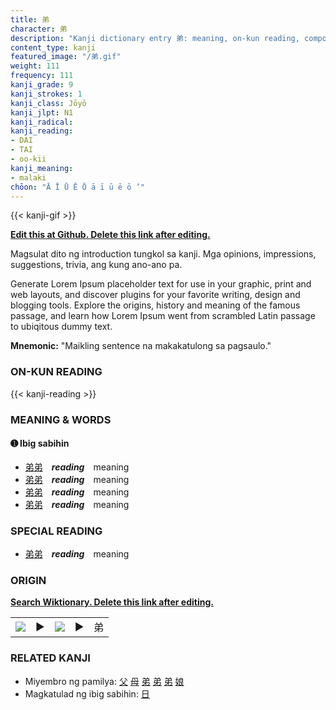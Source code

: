 ```yaml
---
title: 弟
character: 弟
description: "Kanji dictionary entry 弟: meaning, on-kun reading, compounds, origin, related kanji"
content_type: kanji
featured_image: "/弟.gif"
weight: 111
frequency: 111
kanji_grade: 9
kanji_strokes: 1
kanji_class: Jōyō
kanji_jlpt: N1
kanji_radical: 
kanji_reading: 
- DAI
- TAI
- oo-kii
kanji_meaning:
- malaki
chōon: "Ā Ī Ū Ē Ō ā ī ū ē ō ’"
---
```

[//]: # (Don't edit the line below. Kanji animated GIF code is automatically generated.)
{{< kanji-gif >}}

[//]: # (Edit below this line.)

**[Edit this at Github. Delete this link after editing.](https://github.com/tim0g/tim/tree/main/content/kanji/弟/index.md)**

Magsulat dito ng introduction tungkol sa kanji. Mga opinions, impressions, suggestions, trivia, ang kung ano-ano pa.

Generate Lorem Ipsum placeholder text for use in your graphic, print and web layouts, and discover plugins for your favorite writing, design and blogging tools. Explore the origins, history and meaning of the famous passage, and learn how Lorem Ipsum went from scrambled Latin passage to ubiqitous dummy text.
 
**Mnemonic:** "Maikling sentence na makakatulong sa pagsaulo."

### ON-KUN READING

[//]: # (Don't edit the line below. ON-KUN READING code is automatically generated.)
{{< kanji-reading >}}

### MEANING & WORDS

#### ➊ **Ibig sabihin**
  - [弟](../弟)[弟](../弟)　***reading***　meaning
  - [弟](../弟)[弟](../弟)　***reading***　meaning
  - [弟](../弟)[弟](../弟)　***reading***　meaning
  - [弟](../弟)[弟](../弟)　***reading***　meaning

### SPECIAL READING
  - [弟](../弟)[弟](../弟)　***reading***　meaning

### ORIGIN

**[Search Wiktionary. Delete this link after editing.](https://wiktionary.org/wiki/弟)**
<table class="kanji-table"><tr><td>
<img src="60px-弟-bronze.svg.png">
</td><td>▶</td><td>
<img src="60px-弟-oracle.svg.png">
</td><td>▶</td>
<td class="kanji-origin">弟</td>
</tr></table>

### RELATED KANJI
- Miyembro ng pamilya: [父](../父) [母](../母) [弟](../弟) [弟](../弟) [弟](../弟) [娘](../娘)
- Magkatulad ng ibig sabihin: [日](../日)
